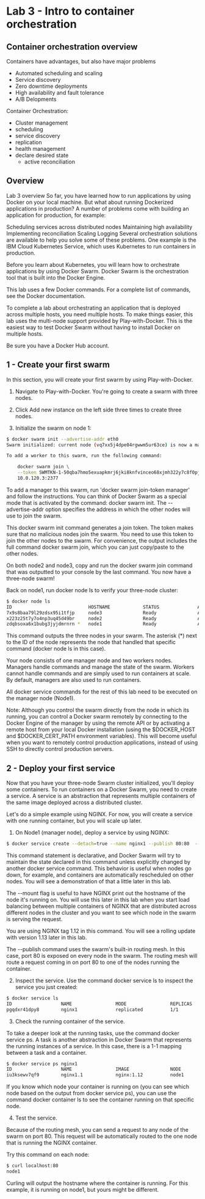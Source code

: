 # Lab 3 - Intro to container orchestration

## Container orchestration overview
Containers have advantages, but also have major problems
- Automated scheduling and scaling
- Service discovery
- Zero downtime deployments
- High availability and fault tolerance
- A/B Delopments

Container Orchestration:
- Cluster management
- scheduling
- service discovery
- replication
- health management
- declare desired state
    - active reconciliation

## Overview
Lab 3 overview
So far, you have learned how to run applications by using Docker on your local machine. But what about running Dockerized applications in production? A number of problems come with building an application for production, for example:

Scheduling services across distributed nodes
Maintaining high availability
Implementing reconciliation
Scaling
Logging
Several orchestration solutions are available to help you solve some of these problems. One example is the IBM Cloud Kubernetes Service, which uses Kubernetes to run containers in production.

Before you learn about Kubernetes, you will learn how to orchestrate applications by using Docker Swarm. Docker Swarm is the orchestration tool that is built into the Docker Engine.

This lab uses a few Docker commands. For a complete list of commands, see the Docker documentation.

To complete a lab about orchestrating an application that is deployed across multiple hosts, you need multiple hosts. To make things easier, this lab uses the multi-node support provided by Play-with-Docker. This is the easiest way to test Docker Swarm without having to install Docker on multiple hosts.

Be sure you have a Docker Hub account.

## 1 - Create your first swarm
In this section, you will create your first swarm by using Play-with-Docker.

1. Navigate to Play-with-Docker. You're going to create a swarm with three nodes.

2. Click Add new instance on the left side three times to create three nodes.
3. Initialize the swarm on node 1:
```bash
$ docker swarm init --advertise-addr eth0
Swarm initialized: current node (vq7xx5j4dpe04rgwwm5ur63ce) is now a manager.

To add a worker to this swarm, run the following command:

    docker swarm join \
    --token SWMTKN-1-50qba7hmo5exuapkmrj6jki8knfvinceo68xjmh322y7c8f0pj-87mjqjho30uue43oqbhhthjui \
    10.0.120.3:2377
```
To add a manager to this swarm, run 'docker swarm join-token manager' and follow the instructions.
You can think of Docker Swarm as a special mode that is activated by the command: docker swarm init. The --advertise-addr option specifies the address in which the other nodes will use to join the swarm.

This docker swarm init command generates a join token. The token makes sure that no malicious nodes join the swarm. You need to use this token to join the other nodes to the swarm. For convenience, the output includes the full command docker swarm join, which you can just copy/paste to the other nodes.

On both node2 and node3, copy and run the docker swarm join command that was outputted to your console by the last command.
You now have a three-node swarm!

Back on node1, run docker node ls to verify your three-node cluster:
```bash
$ docker node ls
ID                            HOSTNAME            STATUS              AVAILABILITY        MANAGER STATUS
7x9s8baa79l29zdsx95i1tfjp     node3               Ready               Active
x223z25t7y7o4np3uq45d49br     node2               Ready               Active
zdqbsoxa6x1bubg3jyjdmrnrn *   node1               Ready               Active              Leader
```
This command outputs the three nodes in your swarm. The asterisk (*) next to the ID of the node represents the node that handled that specific command (docker node ls in this case).

Your node consists of one manager node and two workers nodes. Managers handle commands and manage the state of the swarm. Workers cannot handle commands and are simply used to run containers at scale. By default, managers are also used to run containers.

All docker service commands for the rest of this lab need to be executed on the manager node (Node1).

Note: Although you control the swarm directly from the node in which its running, you can control a Docker swarm remotely by connecting to the Docker Engine of the manager by using the remote API or by activating a remote host from your local Docker installation (using the $DOCKER_HOST and $DOCKER_CERT_PATH environment variables). This will become useful when you want to remotely control production applications, instead of using SSH to directly control production servers.

## 2 - Deploy your first service
Now that you have your three-node Swarm cluster initialized, you'll deploy some containers. To run containers on a Docker Swarm, you need to create a service. A service is an abstraction that represents multiple containers of the same image deployed across a distributed cluster.

Let's do a simple example using NGINX. For now, you will create a service with one running container, but you will scale up later.

1. On Node1 (manager node), deploy a service by using NGINX:
```bash
$ docker service create --detach=true --name nginx1 --publish 80:80  --mount source=/etc/hostname,target=/usr/share/nginx/html/index.html,type=bind,ro nginx:1.12 pgqdxr41dpy8qwkn6qm7vke0q
```
This command statement is declarative, and Docker Swarm will try to maintain the state declared in this command unless explicitly changed by another docker service command. This behavior is useful when nodes go down, for example, and containers are automatically rescheduled on other nodes. You will see a demonstration of that a little later in this lab.

The --mount flag is useful to have NGINX print out the hostname of the node it's running on. You will use this later in this lab when you start load balancing between multiple containers of NGINX that are distributed across different nodes in the cluster and you want to see which node in the swarm is serving the request.

You are using NGINX tag 1.12 in this command. You will see a rolling update with version 1.13 later in this lab.

The --publish command uses the swarm's built-in routing mesh. In this case, port 80 is exposed on every node in the swarm. The routing mesh will route a request coming in on port 80 to one of the nodes running the container.

2. Inspect the service.  Use the command docker service ls to inspect the service you just created:
```bash
$ docker service ls
ID                  NAME                MODE                REPLICAS            IMAGE               PORTS
pgqdxr41dpy8        nginx1              replicated          1/1                 nginx:1.12          *:80->80/tcp
```
3. Check the running container of the service.

To take a deeper look at the running tasks, use the command docker service ps. A task is another abstraction in Docker Swarm that represents the running instances of a service. In this case, there is a 1-1 mapping between a task and a container.
```bash
$ docker service ps nginx1
ID                  NAME                IMAGE               NODE                DESIRED STATE       CURRENT STATE           ERROR               PORTS
iu3ksewv7qf9        nginx1.1            nginx:1.12          node1               Running             Running 8 minutes ago
```
If you know which node your container is running on (you can see which node based on the output from docker service ps), you can use the command docker container ls to see the container running on that specific node.

4. Test the service.

Because of the routing mesh, you can send a request to any node of the swarm on port 80. This request will be automatically routed to the one node that is running the NGINX container.

Try this command on each node:
```bash
$ curl localhost:80
node1
```
Curling will output the hostname where the container is running. For this example, it is running on node1, but yours might be different.